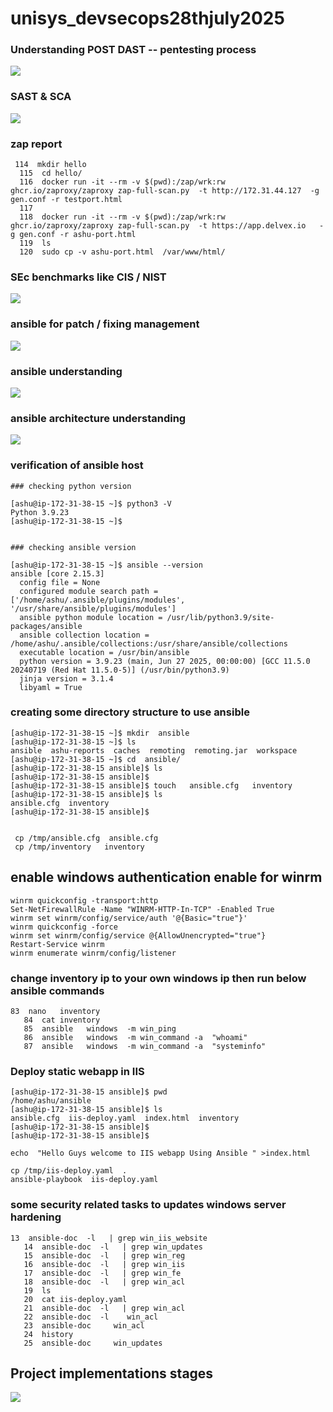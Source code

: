 # unisys_devsecops28thjuly2025

### Understanding POST DAST -- pentesting process 

<img src="rev1.png">

### SAST & SCA 

<img src="rev2.png">

### zap report 

```
 114  mkdir hello 
  115  cd hello/
  116  docker run -it --rm -v $(pwd):/zap/wrk:rw ghcr.io/zaproxy/zaproxy zap-full-scan.py  -t http://172.31.44.127  -g gen.conf -r testport.html
  117   
  118  docker run -it --rm -v $(pwd):/zap/wrk:rw ghcr.io/zaproxy/zaproxy zap-full-scan.py  -t https://app.delvex.io   -g gen.conf -r ashu-port.html
  119  ls
  120  sudo cp -v ashu-port.html  /var/www/html/
```

### SEc benchmarks like CIS / NIST 

<img src="sec2.png">

### ansible for patch / fixing management 

<img src="sec3.png">

### ansible understanding 

<img src="sec4.png">

### ansible architecture understanding 

<img src="sec5.png">

### verification of ansible host 

```
### checking python version 

[ashu@ip-172-31-38-15 ~]$ python3 -V
Python 3.9.23
[ashu@ip-172-31-38-15 ~]$ 


### checking ansible version 

[ashu@ip-172-31-38-15 ~]$ ansible --version 
ansible [core 2.15.3]
  config file = None
  configured module search path = ['/home/ashu/.ansible/plugins/modules', '/usr/share/ansible/plugins/modules']
  ansible python module location = /usr/lib/python3.9/site-packages/ansible
  ansible collection location = /home/ashu/.ansible/collections:/usr/share/ansible/collections
  executable location = /usr/bin/ansible
  python version = 3.9.23 (main, Jun 27 2025, 00:00:00) [GCC 11.5.0 20240719 (Red Hat 11.5.0-5)] (/usr/bin/python3.9)
  jinja version = 3.1.4
  libyaml = True

```

### creating some directory structure to use ansible 

```
[ashu@ip-172-31-38-15 ~]$ mkdir  ansible 
[ashu@ip-172-31-38-15 ~]$ ls
ansible  ashu-reports  caches  remoting  remoting.jar  workspace
[ashu@ip-172-31-38-15 ~]$ cd  ansible/
[ashu@ip-172-31-38-15 ansible]$ ls
[ashu@ip-172-31-38-15 ansible]$ 
[ashu@ip-172-31-38-15 ansible]$ touch   ansible.cfg   inventory 
[ashu@ip-172-31-38-15 ansible]$ ls
ansible.cfg  inventory
[ashu@ip-172-31-38-15 ansible]$ 


 cp /tmp/ansible.cfg  ansible.cfg 
 cp /tmp/inventory   inventory 
```

## enable windows authentication enable for winrm 

```
winrm quickconfig -transport:http
Set-NetFirewallRule -Name "WINRM-HTTP-In-TCP" -Enabled True
winrm set winrm/config/service/auth '@{Basic="true"}'
winrm quickconfig -force
winrm set winrm/config/service @{AllowUnencrypted="true"}
Restart-Service winrm
winrm enumerate winrm/config/listener
```

### change inventory ip to your own windows ip then run below ansible commands

```
83  nano   inventory 
   84  cat inventory 
   85  ansible   windows  -m win_ping 
   86  ansible   windows  -m win_command -a  "whoami"
   87  ansible   windows  -m win_command -a  "systeminfo"
```

### Deploy static webapp in IIS 

```
[ashu@ip-172-31-38-15 ansible]$ pwd
/home/ashu/ansible
[ashu@ip-172-31-38-15 ansible]$ ls
ansible.cfg  iis-deploy.yaml  index.html  inventory
[ashu@ip-172-31-38-15 ansible]$ 
[ashu@ip-172-31-38-15 ansible]$ 

echo  "Hello Guys welcome to IIS webapp Using Ansible " >index.html 

cp /tmp/iis-deploy.yaml  . 
ansible-playbook  iis-deploy.yaml

```

### some security related tasks to updates windows server hardening 

```
13  ansible-doc  -l   | grep win_iis_website
   14  ansible-doc  -l   | grep win_updates
   15  ansible-doc  -l   | grep win_reg
   16  ansible-doc  -l   | grep win_iis
   17  ansible-doc  -l   | grep win_fe
   18  ansible-doc  -l   | grep win_acl
   19  ls
   20  cat iis-deploy.yaml 
   21  ansible-doc  -l   | grep win_acl
   22  ansible-doc  -l    win_acl
   23  ansible-doc     win_acl
   24  history 
   25  ansible-doc     win_updates

```

## Project implementations stages

<img src="stage1.png">

